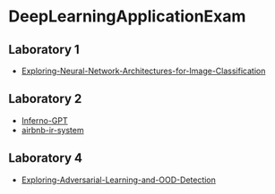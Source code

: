 # DeepLearningApplicationExam

## Laboratory 1

* [Exploring-Neural-Network-Architectures-for-Image-Classification](https://github.com/EdoardoCappelli/Exploring-Neural-Network-Architectures-for-Image-Classification)

## Laboratory 2
* [Inferno-GPT](https://github.com/EdoardoCappelli/Inferno-GPT)
* [airbnb-ir-system](https://github.com/EdoardoCappelli/airbnb-ir-system)

## Laboratory 4
* [Exploring-Adversarial-Learning-and-OOD-Detection](https://github.com/EdoardoCappelli/Exploring-Adversarial-Learning-and-OOD-Detection)
